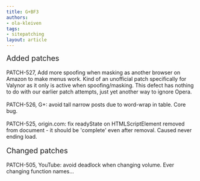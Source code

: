 ```yaml
---
title: G+BF3
authors:
- ola-kleiven
tags:
- sitepatching
layout: article
---
```

<span style="font-size: 140%">Added patches</span><br/><br/>PATCH-527, Add more spoofing when masking as another browser on Amazon to make menus work. Kind of an unofficial patch specifically for Valynor as it only is active when spoofing/masking. This defect has nothing to do with our earlier patch attempts, just yet another way to ignore Opera.<br/><br/>PATCH-526, G+: avoid tall narrow posts due to word-wrap in table. Core bug.<br/><br/>PATCH-525, origin.com: fix readyState on HTMLScriptElement removed from document - it should be &#39;complete&#39; even after removal. Caused never ending load. <br/> <br/><span style="font-size: 140%">Changed patches</span><br/><br/>PATCH-505, YouTube: avoid deadlock when changing volume. Ever changing function names...
